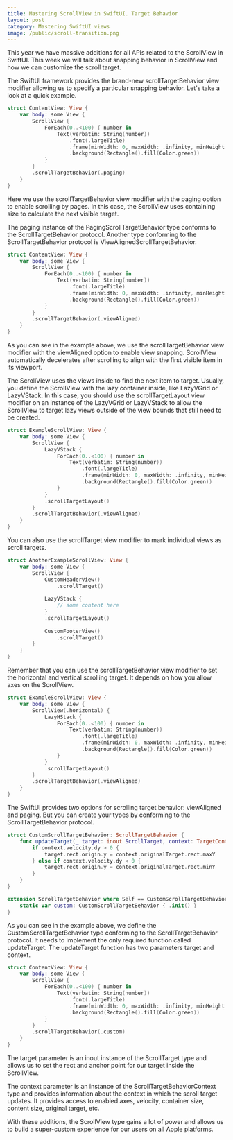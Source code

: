 ```yaml
---
title: Mastering ScrollView in SwiftUI. Target Behavior
layout: post
category: Mastering SwiftUI views
image: /public/scroll-transition.png
---
```


This year we have massive additions for all APIs related to the ScrollView in SwiftUI. This week we will talk about snapping behavior in ScrollView and how we can customize the scroll target.

The SwiftUI framework provides the brand-new scrollTargetBehavior view modifier allowing us to specify a particular snapping behavior. Let's take a look at a quick example.

```swift
struct ContentView: View {
    var body: some View {
        ScrollView {
            ForEach(0..<100) { number in
                Text(verbatim: String(number))
                    .font(.largeTitle)
                    .frame(minWidth: 0, maxWidth: .infinity, minHeight: 300)
                    .background(Rectangle().fill(Color.green))
            }
        }
        .scrollTargetBehavior(.paging)
    }
}
```

Here we use the scrollTargetBehavior view modifier with the paging option to enable scrolling by pages. In this case, the ScrollView uses containing size to calculate the next visible target.

The paging instance of the PagingScrollTargetBehavior type conforms to the ScrollTargetBehavior protocol. Another type conforming to the ScrollTargetBehavior protocol is ViewAlignedScrollTargetBehavior.

```swift
struct ContentView: View {
    var body: some View {
        ScrollView {
            ForEach(0..<100) { number in
                Text(verbatim: String(number))
                    .font(.largeTitle)
                    .frame(minWidth: 0, maxWidth: .infinity, minHeight: 300)
                    .background(Rectangle().fill(Color.green))
            }
        }
        .scrollTargetBehavior(.viewAligned)
    }
}
```

As you can see in the example above, we use the scrollTargetBehavior view modifier with the viewAligned option to enable view snapping. ScrollView automatically decelerates after scrolling to align with the first visible item in its viewport.

The ScrollView uses the views inside to find the next item to target. Usually, you define the ScrollView with the lazy container inside, like LazyVGrid or LazyVStack. In this case, you should use the scrollTargetLayout view modifier on an instance of the LazyVGrid or LazyVStack to allow the ScrollView to target lazy views outside of the view bounds that still need to be created.

```swift
struct ExampleScrollView: View {
    var body: some View {
        ScrollView {
            LazyVStack {
                ForEach(0..<100) { number in
                    Text(verbatim: String(number))
                        .font(.largeTitle)
                        .frame(minWidth: 0, maxWidth: .infinity, minHeight: 300)
                        .background(Rectangle().fill(Color.green))
                }
            }
            .scrollTargetLayout()
        }
        .scrollTargetBehavior(.viewAligned)
    }
}
```

You can also use the scrollTarget view modifier to mark individual views as scroll targets.

```swift
struct AnotherExampleScrollView: View {
    var body: some View {
        ScrollView {
            CustomHeaderView()
                .scrollTarget()
            
            LazyVStack {
                // some content here
            }
            .scrollTargetLayout()
            
            CustomFooterView()
                .scrollTarget()
        }
    }
}
```

Remember that you can use the scrollTargetBehavior view modifier to set the horizontal and vertical scrolling target. It depends on how you allow axes on the ScrollView.

```swift
struct ExampleScrollView: View {
    var body: some View {
        ScrollView(.horizontal) {
            LazyHStack {
                ForEach(0..<100) { number in
                    Text(verbatim: String(number))
                        .font(.largeTitle)
                        .frame(minWidth: 0, maxWidth: .infinity, minHeight: 300)
                        .background(Rectangle().fill(Color.green))
                }
            }
            .scrollTargetLayout()
        }
        .scrollTargetBehavior(.viewAligned)
    }
}
```

The SwiftUI provides two options for scrolling target behavior: viewAligned and paging. But you can create your types by conforming to the ScrollTargetBehavior protocol.

```swift
struct CustomScrollTargetBehavior: ScrollTargetBehavior {
    func updateTarget(_ target: inout ScrollTarget, context: TargetContext) {
        if context.velocity.dy > 0 {
            target.rect.origin.y = context.originalTarget.rect.maxY
        } else if context.velocity.dy < 0 {
            target.rect.origin.y = context.originalTarget.rect.minY
        }
    }
}

extension ScrollTargetBehavior where Self == CustomScrollTargetBehavior {
    static var custom: CustomScrollTargetBehavior { .init() }
}
```

As you can see in the example above, we define the CustomScrollTargetBehavior type conforming to the ScrollTargetBehavior protocol. It needs to implement the only required function called updateTarget. The updateTarget function has two parameters target and context.

```swift
struct ContentView: View {
    var body: some View {
        ScrollView {
            ForEach(0..<100) { number in
                Text(verbatim: String(number))
                    .font(.largeTitle)
                    .frame(minWidth: 0, maxWidth: .infinity, minHeight: 300)
                    .background(Rectangle().fill(Color.green))
            }
        }
        .scrollTargetBehavior(.custom)
    }
}
```

The target parameter is an inout instance of the ScrollTarget type and allows us to set the rect and anchor point for our target inside the ScrollView.

The context parameter is an instance of the ScrollTargetBehaviorContext type and provides information about the context in which the scroll target updates. It provides access to enabled axes, velocity, container size, content size, original target, etc.

With these additions, the ScrollView type gains a lot of power and allows us to build a super-custom experience for our users on all Apple platforms.
